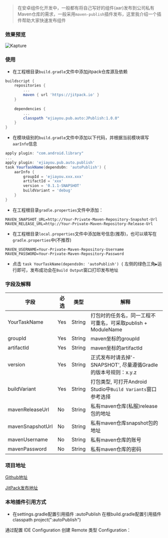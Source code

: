 > 在安卓组件化开发中，一般都有将自己写好的组件(aar)发布到公司私有Maven仓库的需求，一般采用`maven-publish`插件发布，这里我介绍一个插件帮助大家快速发布组件

### 效果预览

![Kapture](screenshot/Kapture.gif)

### 使用

- 在工程根目录`build.gradle`文件中添加jitpack仓库源及依赖

```groovy
buildscript {
    repositories {
        ...
        maven { url 'https://jitpack.io' }
    }
  
    dependencies {
        ...
        classpath "ejiayou.pub.auto:JPublish:1.0.0" 
    }
}
```

- 在模块级别的`build.gradle`文件中添加以下代码，并根据当前模块填写`aarInfo`信息

```groovy
apply plugin: "com.android.library"
...
apply plugin: 'ejiayou.pub.auto.publish'
task YourTaskName(dependsOn: 'autoPublish') {
    aarInfo {
        groupId = 'ejiayou.xxx.xxx'
        artifactId = 'xxx'
        version = '0.1.1-SNAPSHOT'
        buildVariant = 'debug'
    }
}
```

- 在工程根目录`gradle.properties`文件中添加：

```properties
MAVEN_SNAPSHOT_URL=http://Your-Private-Maven-Repository-Snapshot-Url
MAVEN_RELEASE_URL=http://Your-Private-Maven-Repository-Release-Url
```

- 在工程根目录`local.properties`文件中添加账号信息(推荐)，也可以填写在`gradle.properties`中(不推荐)

```properties
MAVEN_USERNAME=Your-Private-Maven-Repository-Username
MAVEN_PASSWORD=Your-Private-Maven-Repository-Password
```

- 点击 `task YourTaskName(dependsOn: 'autoPublish') {` 左侧的绿色三角`▶️`运行即可，发布成功会在`Build Output`窗口打印发布地址


### 字段及解释

| 字段             | 必选 | 类型   | 解释                                                         |
| ---------------- | ---- | ------ | ------------------------------------------------------------ |
| YourTaskName     | Yes  | String | 打包时的任务名，同一工程不可重名，可采取publish + ModuleName |
| groupId          | Yes  | String | maven坐标的groupId                                           |
| artifactId       | Yes  | String | maven坐标的artifactId                                        |
| version          | Yes  | String | 正式发布时请去掉'-SNAPSHOT', 尽量遵循Gradle的版本号规则：x.y.z |
| buildVariant     | Yes  | String | 打包类型, 可打开Android Studio中`Build Variants`窗口参考选择 |
| mavenReleaseUrl  | No   | String | 私有maven仓库(私服)release包的地址                           |
| mavenSnapshotUrl | No   | String | 私有maven仓库snapshot包的地址                                |
| mavenUsername    | No   | String | 私有maven仓库的账号                                          |
| mavenPassword    | No   | String | 私有maven仓库的密码                                          |

### 项目地址

[Github地址](https://github.com/nearbyren/ensd-pub)

[JitPack发布地址](https://jitpack.io/#nearbyren/ensd-pub)



### 本地插件引用方式

- 在settings.gradle配置引用插件 :autoPublish 在根build.gradle配置引用插件   classpath project(":autoPublish")  

通过配置 IDE Configuration  创建 Remote 类型 Configuration：
